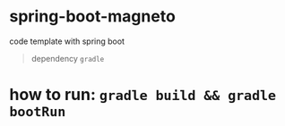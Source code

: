# spring-boot-magneto
code template with spring boot
> dependency `gradle`


# how to run: `gradle build && gradle bootRun`

